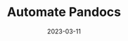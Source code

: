 ---
layout: project
title: Automate Pandocs
date: 2023-03-11
last_updated: 2023-03-12
repo: https://github.com/SeikaHirori/Automating-Pandocs
blog: 
specifications: 

tech:
    - Shell
    - Pandoc

tags:
    - Scripting
    - Automation
    - Bash
    - Shell
    - Pandoc
    - Docx
    - Markdown

project_id: automate_pandoc_001

short_summary: 
---
